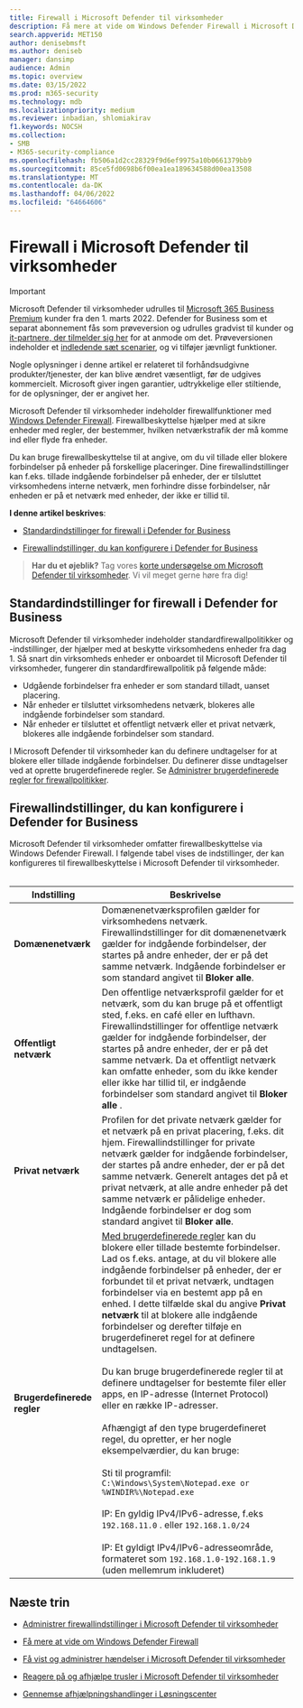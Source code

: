 ```yaml
---
title: Firewall i Microsoft Defender til virksomheder
description: Få mere at vide om Windows Defender Firewall i Microsoft Defender til virksomheder, herunder konfigurationsindstillinger
search.appverid: MET150
author: denisebmsft
ms.author: deniseb
manager: dansimp
audience: Admin
ms.topic: overview
ms.date: 03/15/2022
ms.prod: m365-security
ms.technology: mdb
ms.localizationpriority: medium
ms.reviewer: inbadian, shlomiakirav
f1.keywords: NOCSH
ms.collection:
- SMB
- M365-security-compliance
ms.openlocfilehash: fb506a1d2cc28329f9d6ef9975a10b0661379bb9
ms.sourcegitcommit: 85ce5fd0698b6f00ea1ea189634588d00ea13508
ms.translationtype: MT
ms.contentlocale: da-DK
ms.lasthandoff: 04/06/2022
ms.locfileid: "64664606"
---
```

# <a name="firewall-in-microsoft-defender-for-business"></a>Firewall i Microsoft Defender til virksomheder

> [!IMPORTANT]
> Microsoft Defender til virksomheder udrulles til [Microsoft 365 Business Premium](../../business-premium/index.md) kunder fra den 1. marts 2022. Defender for Business som et separat abonnement fås som prøveversion og udrulles gradvist til kunder og [it-partnere, der tilmelder sig her](https://aka.ms/mdb-preview) for at anmode om det. Prøveversionen indeholder et [indledende sæt scenarier](mdb-tutorials.md#try-these-preview-scenarios), og vi tilføjer jævnligt funktioner.
> 
> Nogle oplysninger i denne artikel er relateret til forhåndsudgivne produkter/tjenester, der kan blive ændret væsentligt, før de udgives kommercielt. Microsoft giver ingen garantier, udtrykkelige eller stiltiende, for de oplysninger, der er angivet her. 

Microsoft Defender til virksomheder indeholder firewallfunktioner med [Windows Defender Firewall](/windows/security/threat-protection/windows-firewall/windows-firewall-with-advanced-security). Firewallbeskyttelse hjælper med at sikre enheder med regler, der bestemmer, hvilken netværkstrafik der må komme ind eller flyde fra enheder. 

Du kan bruge firewallbeskyttelse til at angive, om du vil tillade eller blokere forbindelser på enheder på forskellige placeringer. Dine firewallindstillinger kan f.eks. tillade indgående forbindelser på enheder, der er tilsluttet virksomhedens interne netværk, men forhindre disse forbindelser, når enheden er på et netværk med enheder, der ikke er tillid til.

**I denne artikel beskrives**:

- [Standardindstillinger for firewall i Defender for Business](#default-firewall-settings-in-defender-for-business)

- [Firewallindstillinger, du kan konfigurere i Defender for Business](#firewall-settings-you-can-configure-in-defender-for-business)

>
> **Har du et øjeblik?**
> Tag vores <a href="https://microsoft.qualtrics.com/jfe/form/SV_0JPjTPHGEWTQr4y" target="_blank">korte undersøgelse om Microsoft Defender til virksomheder</a>. Vi vil meget gerne høre fra dig!
>

## <a name="default-firewall-settings-in-defender-for-business"></a>Standardindstillinger for firewall i Defender for Business

Microsoft Defender til virksomheder indeholder standardfirewallpolitikker og -indstillinger, der hjælper med at beskytte virksomhedens enheder fra dag 1. Så snart din virksomheds enheder er onboardet til Microsoft Defender til virksomheder, fungerer din standardfirewallpolitik på følgende måde:

- Udgående forbindelser fra enheder er som standard tilladt, uanset placering.
- Når enheder er tilsluttet virksomhedens netværk, blokeres alle indgående forbindelser som standard.
- Når enheder er tilsluttet et offentligt netværk eller et privat netværk, blokeres alle indgående forbindelser som standard.

I Microsoft Defender til virksomheder kan du definere undtagelser for at blokere eller tillade indgående forbindelser. Du definerer disse undtagelser ved at oprette brugerdefinerede regler. Se [Administrer brugerdefinerede regler for firewallpolitikker](mdb-custom-rules-firewall.md).

## <a name="firewall-settings-you-can-configure-in-defender-for-business"></a>Firewallindstillinger, du kan konfigurere i Defender for Business

Microsoft Defender til virksomheder omfatter firewallbeskyttelse via Windows Defender Firewall. I følgende tabel vises de indstillinger, der kan konfigureres til firewallbeskyttelse i Microsoft Defender til virksomheder. <br/><br/>

| Indstilling | Beskrivelse |
|--|--|
| **Domænenetværk** | Domænenetværksprofilen gælder for virksomhedens netværk. Firewallindstillinger for dit domænenetværk gælder for indgående forbindelser, der startes på andre enheder, der er på det samme netværk. Indgående forbindelser er som standard angivet til **Bloker alle**.  |
| **Offentligt netværk** | Den offentlige netværksprofil gælder for et netværk, som du kan bruge på et offentligt sted, f.eks. en café eller en lufthavn. Firewallindstillinger for offentlige netværk gælder for indgående forbindelser, der startes på andre enheder, der er på det samme netværk. Da et offentligt netværk kan omfatte enheder, som du ikke kender eller ikke har tillid til, er indgående forbindelser som standard angivet til **Bloker alle** .  |
| **Privat netværk** | Profilen for det private netværk gælder for et netværk på en privat placering, f.eks. dit hjem. Firewallindstillinger for private netværk gælder for indgående forbindelser, der startes på andre enheder, der er på det samme netværk. Generelt antages det på et privat netværk, at alle andre enheder på det samme netværk er pålidelige enheder. Indgående forbindelser er dog som standard angivet til **Bloker alle**. |
| **Brugerdefinerede regler** | [Med brugerdefinerede regler](mdb-custom-rules-firewall.md) kan du blokere eller tillade bestemte forbindelser. Lad os f.eks. antage, at du vil blokere alle indgående forbindelser på enheder, der er forbundet til et privat netværk, undtagen forbindelser via en bestemt app på en enhed. I dette tilfælde skal du angive **Privat netværk** til at blokere alle indgående forbindelser og derefter tilføje en brugerdefineret regel for at definere undtagelsen. <br/><br/>Du kan bruge brugerdefinerede regler til at definere undtagelser for bestemte filer eller apps, en IP-adresse (Internet Protocol) eller en række IP-adresser. <br/><br/>Afhængigt af den type brugerdefineret regel, du opretter, er her nogle eksempelværdier, du kan bruge: <br/><br/>Sti til programfil: `C:\Windows\System\Notepad.exe or %WINDIR%\Notepad.exe` <br/><br/>IP: En gyldig IPv4/IPv6-adresse, f.eks `192.168.11.0` . eller `192.168.1.0/24` <br/><br/>IP: Et gyldigt IPv4/IPv6-adresseområde, formateret som `192.168.1.0-192.168.1.9` (uden mellemrum inkluderet) |

## <a name="next-steps"></a>Næste trin

- [Administrer firewallindstillinger i Microsoft Defender til virksomheder](mdb-custom-rules-firewall.md)

- [Få mere at vide om Windows Defender Firewall](/windows/security/threat-protection/windows-firewall/windows-firewall-with-advanced-security)

- [Få vist og administrer hændelser i Microsoft Defender til virksomheder](mdb-view-manage-incidents.md)

- [Reagere på og afhjælpe trusler i Microsoft Defender til virksomheder](mdb-respond-mitigate-threats.md)

- [Gennemse afhjælpningshandlinger i Løsningscenter](mdb-review-remediation-actions.md)